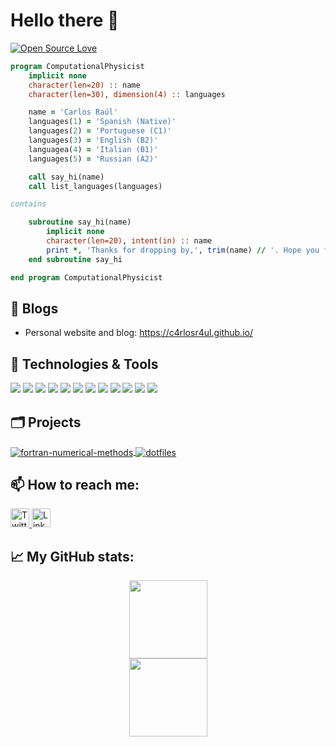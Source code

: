  # Hello there 👋

[![Open Source Love](https://badges.frapsoft.com/os/v2/open-source.svg?v=103)](https://github.com/ellerbrock/open-source-badges/)

```fortran
program ComputationalPhysicist
    implicit none
    character(len=20) :: name
    character(len=30), dimension(4) :: languages 

    name = 'Carlos Raúl'
    languages(1) = 'Spanish (Native)'
    languages(2) = 'Portuguese (C1)'
    languages(3) = 'English (B2)'
    languagea(4) = 'Italian (B1)'
    languages(5) = 'Russian (A2)'

    call say_hi(name)
    call list_languages(languages)

contains

    subroutine say_hi(name)
        implicit none
        character(len=20), intent(in) :: name
        print *, 'Thanks for dropping by,', trim(name) // '. Hope you find some of my work interesting.'
    end subroutine say_hi

end program ComputationalPhysicist

```

## 📝 Blogs

- Personal website and blog: https://c4rlosr4ul.github.io/

## 🔧 Technologies & Tools

![](https://img.shields.io/badge/OS-Linux-informational?style=flat&logo=linux&logoColor=white&color=6aa6f8)
![](https://img.shields.io/badge/Editor-VS_Code-informational?style=flat&logo=visual-studio-code&logoColor=white&color=6aa6f8)
![](https://img.shields.io/badge/Editor-Vim-informational?style=flat&logo=vim&logoColor=white&color=6aa6f8)
![](https://img.shields.io/badge/Editor-Neovim-informational?style=flat&logo=neovim&logoColor=white&color=6aa6f8)
![](https://img.shields.io/badge/Shell-Bash-informational?style=flat&logo=gnu-bash&logoColor=white&color=6aa6f8)
![](https://img.shields.io/badge/Code-Python-informational?style=flat&logo=python&logoColor=white&color=6aa6f8)
![](https://img.shields.io/badge/Code-Fortran-informational?style=flat&logo=fortran&logoColor=white&color=6aa6f8)
![](https://img.shields.io/badge/Code-R-informational?style=flat&logo=r&logoColor=white&color=6aa6f8)
![](https://img.shields.io/badge/Tools-Git-informational?style=flat&logo=git&logoColor=white&color=6aa6f8)
![](https://img.shields.io/badge/Tools-GitHub-informational?style=flat&logo=github&logoColor=white&color=6aa6f8)
![](https://img.shields.io/badge/Tools-Latex-informational?style=flat&logo=latex&logoColor=white&color=6aa6f8)
![](https://img.shields.io/badge/Tools-AI-informational?style=flat&logo=ai&logoColor=white&color=6aa6f8)

## 🗂️ Projects
 <a href="https://github.com/c4rlosr4ul/fortran-numerical-methods">
  <img align="center" src="https://github-readme-stats.vercel.app/api/pin/?username=c4rlosr4ul&repo=fortran-numerical-methods&show_icons=true&line_height=27&title_color=6aa6f8&text_color=8a919a&icon_color=6aa6f8&bg_color=22272e" alt="fortran-numerical-methods" />
</a>


<a href="https://github.com/c4rlosr4ul/dotfiles">
  <img align="center" src="https://github-readme-stats.vercel.app/api/pin/?username=c4rlosr4ul&repo=dotfiles&show_icons=true&line_height=27&title_color=6aa6f8&text_color=8a919a&icon_color=6aa6f8&bg_color=22272e" alt="dotfiles" />
</a>


## 📫 How to reach me:

<a href="https://twitter.com/carlosraulps">
  <img alt="Twitter" src="https://raw.githubusercontent.com/rahuldkjain/github-profile-readme-generator/master/src/images/icons/Social/twitter.svg" width="30">
</a>
<a href="https://www.linkedin.com/in/carlos-ra%C3%BAl-p-s-b2b86624b/">
  <img alt="LinkedIn" src="https://raw.githubusercontent.com/rahuldkjain/github-profile-readme-generator/master/src/images/icons/Social/linked-in-alt.svg" width="30">
</a>


## 📈 My GitHub stats:

<div align="center">
  <img height="125px" src="https://github-readme-stats.vercel.app/api?username=c4rlosr4ul&show_icons=true&theme=dark" />
</div>
<div align="center">
  <img height="125px" src="https://github-readme-stats.vercel.app/api/top-langs/?username=c4rlosr4ul&hide=html&layout=compact&theme=dark" />
</div>
